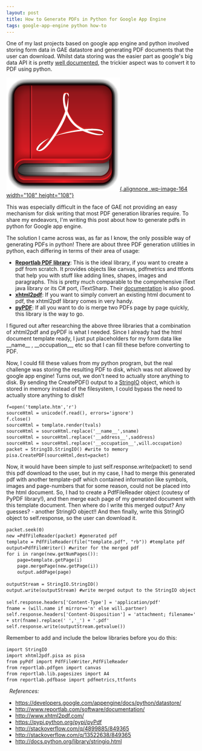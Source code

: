 ```yaml
---
layout: post
title: How to Generate PDFs in Python for Google App Engine
tags: google-app-engine python how-to
---
```


One of my last projects based on google app engine and python involved storing form data in GAE datastore and generating PDF documents that the user can download. Whilst data storing was the easier part as google's big data API it is pretty [well documented](https://developers.google.com/appengine/docs/python/datastore/), the trickier aspect was to convert it to PDF using python.<!--more-->

[![pdf](/uploads/old/pdf-300x300.png){.alignnone .wp-image-164 width="108" height="108"}](/uploads/old/pdf.png)

This was especially difficult in the face of GAE not providing an easy mechanism for disk writing that most PDF generation libraries require. To share my endeavors, I'm writing this post about how to generate pdfs in python for Google app engine.

The solution I came across was, as far as I know, the only possible way of generating PDFs in python! There are about three PDF generation utilities in python, each differing in terms of their area of usage:

-   [**Reportlab PDF library**](http://www.reportlab.com): This is the ideal library, if you want to create a pdf from scratch. It provides objects like canvas, pdfmetrics and ttfonts that help you with stuff like adding lines, shapes, images and paragraphs. This is pretty much comparable to the comprehensive iText java library or its C\# port, iTextSharp. Their [documentation](http://www.reportlab.com/software/documentation/) is also good.
-   [**xhtml2pdf**](http://www.xhtml2pdf.com/): If you want to simply convert an existing html document to pdf, the xhtml2pdf library comes in very handy.
-   [**pyPDF**](https://pypi.python.org/pypi/pyPdf): If all you want to do is merge two PDFs page by page quickly, this library is the way to go.

I figured out after researching the above three libraries that a combination of xhtml2pdf and pyPDF is what I needed. Since I already had the html document template ready, I just put placeholders for my form data like \_\_name\_\_ , \_\_occupation\_\_, etc so that I can fill these before converting to PDF.

Now, I could fill these values from my python program, but the real challenge was storing the resulting PDF to disk, which was not allowed by google app engine! Turns out, we don't need to actually store anything to disk. By sending the CreatePDF() output to a [StringIO](http://docs.python.org/library/stringio.html) object, which is stored in memory instead of the filesystem, I could bypass the need to actually store anything to disk!!

	f=open('template.htm','r')
	sourceHtml = unicode(f.read(), errors='ignore')
	f.close()
	sourceHtml = template.render(tvals)
	sourceHtml = sourceHtml.replace('__name__',sname)
	sourceHtml = sourceHtml.replace('__address__',saddress)
	sourceHtml = sourceHtml.replace('__occupation__',will.occupation)
	packet = StringIO.StringIO() #write to memory
	pisa.CreatePDF(sourceHtml,dest=packet)

Now, it would have been simple to just self.response.write(packet) to send this pdf download to the user, but in my case, I had to merge this generated pdf with another template-pdf which contained information like symbols, images and page-numbers that for some reason, could not be placed into the html document. So, I had to create a PdfFileReader object (coutesy of PyPDF library!), and then merge each page of my generated document with this template document. Then where do I write this merged output? Any guesses? - another StringIO object!! And then finally, write this StringIO object to self.response, so the user can download it.

	packet.seek(0)
	new =PdfFileReader(packet) #generated pdf
	template = PdfFileReader(file("template.pdf", "rb")) #template pdf
	output=PdfFileWriter() #writer for the merged pdf
	for i in range(new.getNumPages()):
		page=template.getPage(i)
		page.mergePage(new.getPage(i))
		output.addPage(page)

	outputStream = StringIO.StringIO()
	output.write(outputStream) #write merged output to the StringIO object

	self.response.headers['Content-Type'] = 'application/pdf'
	fname = (will.name if mirror=='n' else will.partner)
	self.response.headers['Content-Disposition'] = 'attachment; filename=' + str(fname).replace(' ','_') + '.pdf'
	self.response.write(outputStream.getvalue())

Remember to add and include the below libraries before you do this:

	import StringIO
	import xhtml2pdf.pisa as pisa
	from pyPdf import PdfFileWriter,PdfFileReader
	from reportlab.pdfgen import canvas
	from reportlab.lib.pagesizes import A4
	from reportlab.pdfbase import pdfmetrics,ttfonts

 
*References:*

- <https://developers.google.com/appengine/docs/python/datastore/>
- <http://www.reportlab.com/software/documentation/>
- <http://www.xhtml2pdf.com/>
- <https://pypi.python.org/pypi/pyPdf>
- <http://stackoverflow.com/q/4899885/849365>
- <http://stackoverflow.com/q/13522638/849365>
- <http://docs.python.org/library/stringio.html>
